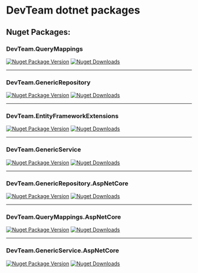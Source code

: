 # DevTeam dotnet packages 

## Nuget Packages:

### DevTeam.QueryMappings

[![Nuget Package Version](https://img.shields.io/nuget/v/DevTeam.QueryMappings?style=for-the-badge&logo=nuget&labelColor=0E0E0E&label=Version)](https://www.nuget.org/packages/DevTeam.QueryMappings/)
[![Nuget Downloads](https://img.shields.io/nuget/dt/DevTeam.QueryMappings?style=for-the-badge&logo=data:image/png;base64&labelColor=0E0E0E&label=Downloads)](https://www.nuget.org/stats/packages/DevTeam.QueryMappings?groupby=Version)

---

### DevTeam.GenericRepository

[![Nuget Package Version](https://img.shields.io/nuget/v/DevTeam.GenericRepository?style=for-the-badge&logo=nuget&labelColor=0E0E0E&label=Version)](https://www.nuget.org/packages/DevTeam.GenericRepository/)
[![Nuget Downloads](https://img.shields.io/nuget/dt/DevTeam.GenericRepository?style=for-the-badge&logo=data:image/png;base64&labelColor=0E0E0E&label=Downloads)](https://www.nuget.org/stats/packages/DevTeam.GenericRepository?groupby=Version)

---

### DevTeam.EntityFrameworkExtensions

[![Nuget Package Version](https://img.shields.io/nuget/v/DevTeam.EntityFrameworkExtensions?style=for-the-badge&logo=nuget&labelColor=0E0E0E&label=Version)](https://www.nuget.org/packages/DevTeam.EntityFrameworkExtensions/)
[![Nuget Downloads](https://img.shields.io/nuget/dt/DevTeam.EntityFrameworkExtensions?style=for-the-badge&logo=data:image/png;base64&labelColor=0E0E0E&label=Downloads)](https://www.nuget.org/stats/packages/DevTeam.EntityFrameworkExtensions?groupby=Version)

---

### DevTeam.GenericService

[![Nuget Package Version](https://img.shields.io/nuget/v/DevTeam.GenericService?style=for-the-badge&logo=nuget&labelColor=0E0E0E&label=Version)](https://www.nuget.org/packages/DevTeam.GenericService/)
[![Nuget Downloads](https://img.shields.io/nuget/dt/DevTeam.GenericService?style=for-the-badge&logo=data:image/png;base64&labelColor=0E0E0E&label=Downloads)](https://www.nuget.org/stats/packages/DevTeam.GenericService?groupby=Version)

---

### DevTeam.GenericRepository.AspNetCore

[![Nuget Package Version](https://img.shields.io/nuget/v/DevTeam.GenericRepository.AspNetCore?style=for-the-badge&logo=nuget&labelColor=0E0E0E&label=Version)](https://www.nuget.org/packages/DevTeam.GenericRepository.AspNetCore/)
[![Nuget Downloads](https://img.shields.io/nuget/dt/DevTeam.GenericRepository.AspNetCore?style=for-the-badge&logo=data:image/png;base64&labelColor=0E0E0E&label=Downloads)](https://www.nuget.org/stats/packages/DevTeam.GenericRepository.AspNetCore?groupby=Version)

---

### DevTeam.QueryMappings.AspNetCore

[![Nuget Package Version](https://img.shields.io/nuget/v/DevTeam.QueryMappings.AspNetCore?style=for-the-badge&logo=nuget&labelColor=0E0E0E&label=Version)](https://www.nuget.org/packages/DevTeam.QueryMappings.AspNetCore/)
[![Nuget Downloads](https://img.shields.io/nuget/dt/DevTeam.QueryMappings.AspNetCore?style=for-the-badge&logo=data:image/png;base64&labelColor=0E0E0E&label=Downloads)](https://www.nuget.org/stats/packages/DevTeam.QueryMappings.AspNetCore?groupby=Version)

---

### DevTeam.GenericService.AspNetCore

[![Nuget Package Version](https://img.shields.io/nuget/v/DevTeam.GenericService.AspNetCore?style=for-the-badge&logo=nuget&labelColor=0E0E0E&label=Version)](https://www.nuget.org/packages/DevTeam.GenericService.AspNetCore/)
[![Nuget Downloads](https://img.shields.io/nuget/dt/DevTeam.GenericService.AspNetCore?style=for-the-badge&logo=data:image/png;base64&labelColor=0E0E0E&label=Downloads)](https://www.nuget.org/stats/packages/DevTeam.GenericService.AspNetCore?groupby=Version)
